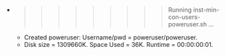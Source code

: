 * >>>>>>>>> Running inst-min-con-users-poweruser.sh ...
  * Created poweruser: Username/pwd = poweruser/poweruser.
  * Disk size = 1309660K. Space Used = 36K. Runtime = 00:00:00:01.
